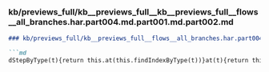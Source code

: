 ### kb/previews_full/kb__previews_full__kb__previews_full__flows__all_branches.har.part004.md.part001.md.part002.md

```md
### kb/previews_full/kb__previews_full__flows__all_branches.har.part004.md.part001.md (part 002)

```md
dStepByType(t){return this.at(this.findIndexByType(t))}at(t){return this.i
```

```

```

